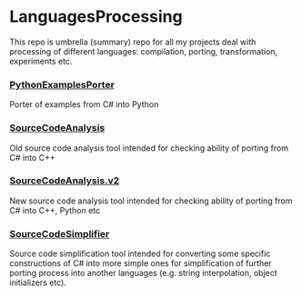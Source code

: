 # LanguagesProcessing

This repo is umbrella (summary) repo for all my projects deal with processing of different languages: compilation, porting, transformation, experiments etc.

### [PythonExamplesPorter](https://github.com/stdstring/PythonExamplesPorter)

Porter of examples from C# into Python

### [SourceCodeAnalysis](https://github.com/stdstring/SourceCodeAnalysis)

Old source code analysis tool intended for checking ability of porting from C# into C++

### [SourceCodeAnalysis.v2](https://github.com/stdstring/SourceCodeAnalysis.v2)

New source code analysis tool intended for checking ability of porting from C# into C++, Python etc

### [SourceCodeSimplifier](https://github.com/stdstring/SourceCodeSimplifier)

Source code simplification tool intended for converting some specific constructions of C# into more simple ones for simplification of further porting process into another languages (e.g. string interpolation, object initializers etc).